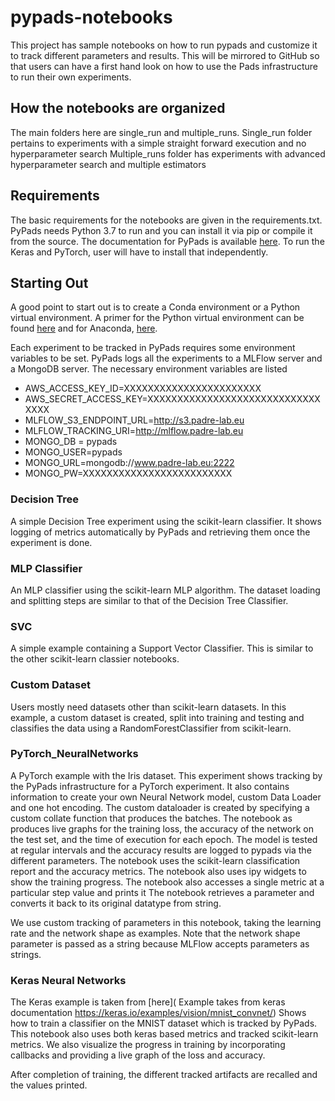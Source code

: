 # pypads-notebooks

This project has sample notebooks on how to run pypads and customize it to track different parameters and results. 
This will be mirrored to GitHub so that users can have a first hand look on how to use the Pads infrastructure to run their own experiments.

## How the notebooks are organized
The main folders here are single_run and multiple_runs. 
Single_run folder pertains to experiments with a simple straight forward execution and no hyperparameter search
Multiple_runs folder has experiments with advanced hyperparameter search and multiple estimators

## Requirements
The basic requirements for the notebooks are given in the requirements.txt.
PyPads needs Python 3.7 to run and you can install it via pip or compile it from the source.
The documentation for PyPads is available [here](https://pypads.readthedocs.io/en/latest/).
To run the Keras and PyTorch, user will have to install that independently.

## Starting Out
A good point to start out is to create a Conda environment or a Python virtual environment.
A primer for the Python virtual environment can be found 
[here](https://realpython.com/python-virtual-environments-a-primer/) and for Anaconda,
[here](https://towardsdatascience.com/getting-started-with-python-environments-using-conda-32e9f2779307).

Each experiment to be tracked in PyPads requires some environment variables to be set.
PyPads logs all the experiments to a MLFlow server and a MongoDB server. The necessary environment variables are listed
- AWS_ACCESS_KEY_ID=XXXXXXXXXXXXXXXXXXXXXXX
- AWS_SECRET_ACCESS_KEY=XXXXXXXXXXXXXXXXXXXXXXXXXXXXXXXXX
- MLFLOW_S3_ENDPOINT_URL=http://s3.padre-lab.eu
- MLFLOW_TRACKING_URI=http://mlflow.padre-lab.eu
- MONGO_DB = pypads
- MONGO_USER=pypads
- MONGO_URL=mongodb://www.padre-lab.eu:2222
- MONGO_PW=XXXXXXXXXXXXXXXXXXXXXXXXX
 
### Decision Tree
A simple Decision Tree experiment using the scikit-learn classifier. It shows logging of metrics 
automatically by PyPads and retrieving them once the experiment is done. 

### MLP Classifier
An MLP classifier using the scikit-learn MLP algorithm. The dataset loading and splitting steps are similar to that of the 
Decision Tree Classifier.

### SVC 
A simple example containing a Support Vector Classifier. This is similar to the other scikit-learn classier notebooks. 

### Custom Dataset
Users mostly need datasets other than scikit-learn datasets. In this example, a custom dataset is created, split into 
training and testing and classifies the data using a RandomForestClassifier from scikit-learn.

### PyTorch_NeuralNetworks
A PyTorch example with the Iris dataset. This experiment shows tracking by the PyPads infrastructure for a PyTorch experiment.
It also contains information to create your own Neural Network model, custom Data Loader and one hot encoding.
The custom dataloader is created by specifying a custom collate function that produces the batches.
The notebook as produces live graphs for the training loss, the accuracy of the network on the test set, and the time of execution for each epoch.
The model is tested at regular intervals and the accuracy results are logged to pypads via the different parameters.
The notebook uses the scikit-learn classification report and the accuracy metrics.
The notebook also uses ipy widgets to show the training progress.
The notebook also accesses a single metric at a particular step value and prints it
The notebook retrieves a parameter and converts it back to its original datatype from string.

We use custom tracking of parameters in this notebook, taking the learning rate and the network shape as examples.
Note that the network shape parameter is passed as a string because MLFlow accepts parameters as strings.

### Keras Neural Networks
The Keras example is taken from [here]( Example takes from keras documentation https://keras.io/examples/vision/mnist_convnet/)
Shows how to train a classifier on the MNIST dataset which is tracked by PyPads.
This notebook also uses both keras based metrics and tracked scikit-learn metrics.
We also visualize the progress in training by incorporating callbacks and providing a live graph of the loss and accuracy.

After completion of training, the different tracked artifacts are recalled and the values printed.

